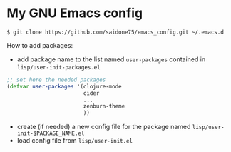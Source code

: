 # My GNU Emacs config

`$ git clone https://github.com/saidone75/emacs_config.git ~/.emacs.d`

How to add packages:
- add package name to the list named `user-packages` contained in `lisp/user-init-packages.el` 
```clojure
;; set here the needed packages
(defvar user-packages '(clojure-mode
                        cider
                        ...
                        zenburn-theme
                        ))
```
                        
- create (if needed) a new config file for the package named `lisp/user-init-$PACKAGE_NAME.el`
- load config file from `lisp/user-init.el`
